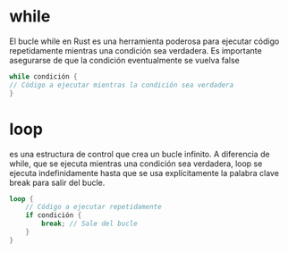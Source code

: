 # while

El bucle while en Rust es una herramienta poderosa para ejecutar código repetidamente mientras una condición sea verdadera. Es importante asegurarse de que la condición eventualmente se vuelva false

```rust
while condición {
// Código a ejecutar mientras la condición sea verdadera
}
```

# loop

es una estructura de control que crea un bucle infinito. A diferencia de while, que se ejecuta mientras una condición sea verdadera, loop se ejecuta indefinidamente hasta que se usa explícitamente la palabra clave break para salir del bucle.

```rust
loop {
    // Código a ejecutar repetidamente
    if condición {
        break; // Sale del bucle
    }
}
```
